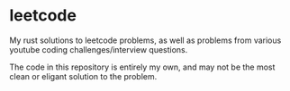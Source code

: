 # leetcode
My rust solutions to leetcode problems, as well as problems from various youtube coding challenges/interview questions. 

The code in this repository is entirely my own, and may not be the most clean or eligant solution to the problem.
